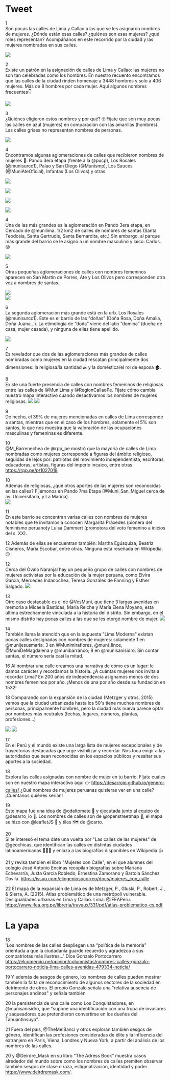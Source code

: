 # Tweet

1  
Son pocas las calles de Lima y Callao a las que se les asignaron nombres de mujeres. ¿Dónde están esas calles? ¿quiénes son esas mujeres? ¿qué roles representan? Acompáñanos en este recorrido por la ciudad y las mujeres nombradas en sus calles.

![](../../images/twitter1.gif)   
  
2  
Existe un patrón en la asignación de calles de Lima y Callao: las mujeres no son tan celebradas como los hombres. En nuestro recuento encontramos que las calles de la ciudad rinden homenaje a 3448 hombres y solo a 406 mujeres. Más de 8 hombres por cada mujer. Aquí algunos nombres frecuentes👇  

![](../../images/nombres.png)   

3  
¿Quiénes eligieron estos nombres y por qué? 🙄 Fíjate que son muy pocas las calles en azul (mujeres) en comparación con las amarillas (hombres). Las calles grises no representan nombres de personas.

![](../../images/lima.png)   

4  
Encontramos algunas aglomeraciones de calles que recibieron nombres de mujeres 🔎: Pando 3era etapa (frente a la @pucp), Los Rosales (@munisurco1), Palao y San Diego (@Munismp), Los Sauces (@MuniAteOficial), Infantas (Los Olivos) y otras.  

![](../../images/ag_pando3.png)  

![](../../images/ag_losrosales.png)  

![](../../images/ag_sandiego.png)  

![](../../images/ag_infantas.png)   

4  
Una de las más grandes es la aglomeración en Pando 3era etapa, en Cercado de @munilima. 1/2 km2 de calles de nombres de santas (Santa Teodosia, Santa Gertrudis, Santa Bernardita, etc.) Sin embargo, al parque más grande del barrio se le asignó a un nombre masculino y laico: Carlos. 😑  

![](../../images/pando3.png)  

5  
Otras pequeñas aglomeraciones de calles con nombres femeninos aparecen en San Martín de Porres, Ate y Los Olivos pero corresponden otra vez a nombres de santas.

![](../../images/palao.png)  
![](../../images/lossauces.png)  

6  
La segunda aglomeración más grande está en la urb. Los Rosales (@munisurco1). Este es el barrio de las "doñas" (Doña Rosa, Doña Amalia, Doña Juana...). La etimología de “doña” viene del latin “domina” (dueña de casa, mujer casada), y ninguna de ellas tiene apellido.  

![](../../images/los_rosales.png)

7  
Es revelador que dos de las aglomeraciones más grandes de calles nombradas como mujeres en la ciudad rescatan principalmente dos dimensiones: la religiosa/la santidad ⛪ y la doméstica/el rol de esposa 🏠. 

8  
Existe una fuerte presencia de calles con nombres femeninos de religiosas entre las calles de @MuniLima y @RegionCallaoPe. Fíjate cómo cambia nuestro mapa interactivo cuando desactivamos los nombres de mujeres religiosas.
![](../../images/female_rel.png)
![](../../images/female_notrel.png)

9  
De hecho, el 39% de mujeres mencionadas en calles de Lima corresponde a santas, mientras que en el caso de los hombres, solamente el 5% son santos, lo que nos muestra que la valoración de las ocupaciones masculinas y femeninas es diferente.

10  
@M_Barrenechea de @rpp_pe mostró que la mayoría de calles de Lima nombradas como mujeres corresponde a figuras del ámbito religioso, seguidas de lejos por: patriotas del movimiento independentista, escritoras, educadoras, artistas, figuras del imperio incaico, entre otras https://rpp.pe/p/1027018

10  
Además de religiosas, ¿qué otros aportes de las mujeres son reconocidas en las calles? Fijémonos en Pando 7ma Etapa (@Muni_San_Miguel cerca de av. Universitaria, y La Marina).  
![](../../images/pando7.png)

11  
En este barrio se concentran varias calles con nombres de mujeres notables que te invitamos a conocer: Margarita Práxedes (pionera del feminismo peruano)y Luisa Dammert (promotora del voto femenino a inicios del s. XX). 

12
Además de ellas se encuentran también: Martha Egúsquiza, Beatriz Cisneros, María Escobar, entre otras. Ninguna está reseñada en Wikipedia. 😑

12  
Cerca del Óvalo Naranjal hay un pequeño grupo de calles con nombres de mujeres activistas por la educación de la mujer peruana, como Elvira García, Mercedes Indacochea, Teresa Gonzáles de Fanning y Esther Salgado.
![](../../images/naranjal.png)

13  
Otro caso destacable es el de @VesMuni, que tiene 3 largas avenidas en memoria a Micaela Bastidas, María Reiche y María Elena Moyano, esta última estrechamente vinculada a la historia del distrito. Sin embargo, en el mismo distrito hay pocas calles a las que se les otorgó nombre de mujer.
![](../../images/ves.png)

14  
También llama la atención que en la supuesta "Lima Moderna" existan pocas calles designadas con nombres de mujeres: solamente 1 en @munijesusmaria; 3 en @Munimiraflores, @muni_lince, @MuniDeMagdalena y @munibarranco; 8 en @munisanisidro. Sin contar santas, el número sería casi la mitad.

16
Al nombrar una calle creamos una narrativa de cómo es un lugar: le damos carácter y recordamos la historia. ¿A cuántas mujeres nos invita a recordar Lima? En 200 años de independencia asignamos menos de dos nombres femeninos por año. ¡Menos de una por año desde su fundación en 1532!

18
Comparando con la expansión de la ciudad (Metzger y otros, 2015) vemos que la ciudad urbanizada hasta los 50's tiene muchos nombres de personas, principalmente hombres, pero la ciudad más nueva parece optar por nombres más neutrales (fechas, lugares, números, plantas, profesiones...)  

![](../../images/metzger_et_al.png)
![](../../images/female_rel.png)

17  
En el Perú y el mundo existe una larga lista de mujeres excepcionales y de trayectorias destacadas que urge visibilizar y recordar. Nos toca exigir a las autoridades que sean reconocidas en los espacios públicos y resaltar sus aportes a la sociedad.

18  
Explora las calles asignadas con nombre de mujer en tu barrio. Fíjate cuáles son en nuestro mapa interactivo aquí 👉 https://desarroio.github.io/genero-calles/
¿Qué nombres de mujeres peruanas quisieras ver en una calle? ¡Cuéntanos quiénes serían!

19  
Este mapa fue una idea de @odaltomate 👏 y ejecutada junto al equipo de @desarro_io 🤝. Los nombres de calles son de @openstreetmap 🔎, el mapa se hizo con @leafletJS 🍃 y tiles 🗺️ de @carto. 


20  
Si te interesó el tema date una vuelta por "Las calles de las mujeres" de @geochicas, que identifican las calles en distintas ciudades latinoamericanas 👏👏👏 y enlaza a las biografías disponibles en Wikipedia 👍

21
y revisa también el libro "Mujeres con Calle", en el que alumnes del colegio José Antonio Encinas recopilan biografías sobre Mariana Echevarría, Justa García Robledo, Ernestina Zamorano y Bartola Sánchez Dávila. https://issuu.com/elingeniosocorreo/docs/mujeres_con_calle

22
El mapa de la expansión de Lima es de Metzger, P., Gluski, P., Robert, J., & Sierra, A. (2015). Atlas problemático de una metrópoli vulnerable. Desigualdades urbanas en Lima y Callao. Lima: @IFEAPeru. https://www.ifea.org.pe/libreria/travaux/331/pdf/atlas-problematico-es.pdf



# La yapa

18  
'Los nombres de las calles despliegan una “política de la memoria” orientada a que la ciudadanía guarde recuerdo y agradezca a sus compatriotas más ilustres...' Dice Gonzalo Portocarrero https://elcomercio.pe/opinion/columnistas/nombres-calles-gonzalo-portocarrero-noticia-lima-calles-avenidas-479334-noticia/

19
Y además de sesgos de género, los nombres de calles pueden mostrar también la falta de reconocimiento de algunos sectores de la sociedad en detrimento de otros. El propio Gonzalo señala una "relativa ausencia de personajes andinos" y señala también

20
la persistencia de una calle como Los Conquistadores, en @munisanisidro, que "supone una identificación con una tropa de invasores y saqueadores que pretendieron convertirse en los dueños del Tahuantinsuyo".

21 Fuera del país, @TheMelBanci y otros exploran también sesgos de género, identifican las profesiones consideradas de élite y la influencia del extranjero en Paris, Viena, Londres y Nueva York, a partir del análisis de los nombres de las calles.

20 y @Deirdre_Mask en su libro "The Adress Book" muestra casos alrededor del mundo sobre como los nombres de calles premiten observar también sesgos de clase o raza, estigmatización, identidad y poder https://www.deirdremask.com/. 

